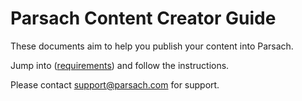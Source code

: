 # Parsach Content Creator Guide

These documents aim to help you publish your content into Parsach.

Jump into ([requirements](https://github.com/parsach-official/learn-parsach/blob/main/requirements)) and follow the instructions.

Please contact support@parsach.com for support.
